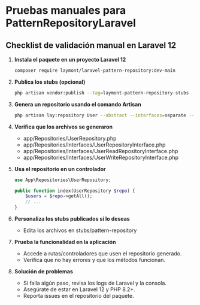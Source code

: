 # Pruebas manuales para PatternRepositoryLaravel

## Checklist de validación manual en Laravel 12

1. **Instala el paquete en un proyecto Laravel 12**
   ```bash
   composer require laymont/laravel-pattern-repository:dev-main
   ```

2. **Publica los stubs (opcional)**
   ```bash
   php artisan vendor:publish --tag=laymont-pattern-repository-stubs
   ```

3. **Genera un repositorio usando el comando Artisan**
   ```bash
   php artisan lay:repository User --abstract --interfaces=separate --force
   ```

4. **Verifica que los archivos se generaron**
   - app/Repositories/UserRepository.php
   - app/Repositories/Interfaces/UserRepositoryInterface.php
   - app/Repositories/Interfaces/UserReadRepositoryInterface.php
   - app/Repositories/Interfaces/UserWriteRepositoryInterface.php

5. **Usa el repositorio en un controlador**
   ```php
   use App\Repositories\UserRepository;

   public function index(UserRepository $repo) {
       $users = $repo->getAll();
       // ...
   }
   ```

6. **Personaliza los stubs publicados si lo deseas**
   - Edita los archivos en stubs/pattern-repository

7. **Prueba la funcionalidad en la aplicación**
   - Accede a rutas/controladores que usen el repositorio generado.
   - Verifica que no hay errores y que los métodos funcionan.

8. **Solución de problemas**
   - Si falla algún paso, revisa los logs de Laravel y la consola.
   - Asegúrate de estar en Laravel 12 y PHP 8.2+.
   - Reporta issues en el repositorio del paquete.
